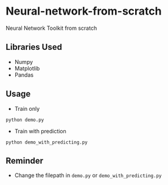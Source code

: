 # Neural-network-from-scratch
Neural Network Toolkit from scratch

## Libraries Used
- Numpy
- Matplotlib
- Pandas

## Usage
- Train only
```
python demo.py
```

- Train with prediction
```
python demo_with_predicting.py
```

## Reminder
- Change the filepath in `demo.py` or `demo_with_predicting.py`
